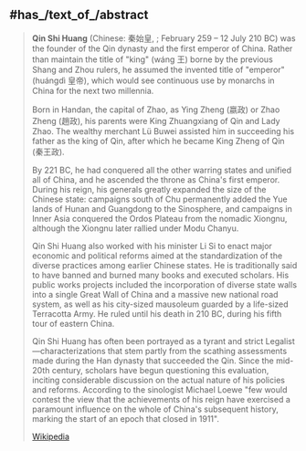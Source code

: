 ﻿---
aliases:
- "Qin Shi Huang"
has_id_wikidata: Q7192
posthumous_name: 始皇帝
Commons_gallery: 秦始皇
Baidu_Tieba_name:
- 秦始皇
- 嬴政
name_in_native_language: 趙政
occupation:
- '[[_Standards/WikiData/WD~politician,82955]]'
- '[[_Standards/WikiData/WD~ruler,1097498]]'
- '[[_Standards/WikiData/WD~monarch,116]]'
- '[[_Standards/WikiData/WD~emperor,39018]]'
described_by_source:
- "[[_Standards/WikiData/WD~Records of the Grand Historian,272530]]"
- "[[_Standards/WikiData/WD~Brockhaus and Efron Encyclopedic Dictionary,602358]]"
family_name:
- '[[_Standards/WikiData/WD~Zhao,804886]]'
- '[[_Standards/WikiData/WD~Ying,8062583]]'
place_of_burial: "[[_Standards/WikiData/WD~Mausoleum of the First Qin Emperor,910180]]"
mother: "[[_Standards/WikiData/WD~Queen Dowager Zhao,1035346]]"
place_of_death: "[[_Standards/WikiData/WD~Guangzong County,1196437]]"
child:
- '[[_Standards/WikiData/WD~Fusu,1268605]]'
- "[[_Standards/WikiData/WD~Prince Gao,4275525]]"
- "[[_Standards/WikiData/WD~Prince Jianglü,10892704]]"
- "[[_Standards/WikiData/WD~Qin Er Shi,7196]]"
- '[[_Standards/WikiData/WD~Ziying,7203]]'
father: "[[_Standards/WikiData/WD~King Zhuangxiang of Qin,1327607]]"
sibling:
- '[[_Standards/WikiData/WD~Chengjiao,5091363]]'
- '[[_Standards/WikiData/WD~Ziying,7203]]'
sex_or_gender: '[[_Standards/WikiData/WD~male,6581097]]'
participant_in: "[[_Standards/WikiData/WD~Qin Shi Huang's inspection tours,27925173]]"
cause_of_death: "[[_Standards/WikiData/WD~Chinese alchemical elixir poisoning,28419338]]"
position_held: "[[_Standards/WikiData/WD~Chinese king,38702033]]"
copyright_status_as_a_creator: "[[_Standards/WikiData/WD~copyrights on works have expired,71887839]]"
given_name: '[[_Standards/WikiData/WD~Zheng,96251239]]'
ISNI: 0000000121331608
country_of_citizenship:
- "[[_Standards/WikiData/WD~Qin dynasty,7183]]"
- '[[_Standards/WikiData/WD~Qin,34756]]'
family: "[[_Standards/WikiData/WD~Qin dynasty,7183]]"
followed_by: "[[_Standards/WikiData/WD~Qin Er Shi,7196]]"
instance_of: '[[_Standards/WikiData/WD~human,5]]'
languages_spoken_written_or_signed: "[[_Standards/WikiData/WD~Old Chinese,35137]]"
noble_title: '[[_Standards/WikiData/WD~emperor,39018]]'
place_of_birth: '[[_Standards/WikiData/WD~Handan,58570]]'
date_of_death: "-0209-01-01T00:00:00Z"
name: 秦始皇
Commons_category: "Qin Shi Huang"
date_of_birth: "-0258-01-01T00:00:00Z"
image:
- "http://commons.wikimedia.org/wiki/Special:FilePath/Qinshihuang.jpg"
- "http://commons.wikimedia.org/wiki/Special:FilePath/Qinshihuangdi3.jpg"
BHCL_UUID: 617ad11e-0cd4-4123-8d1a-48e9366ded76
Libris_URI: c9prs62w049fwb2
---

## #has_/text_of_/abstract 

> **Qin Shi Huang** (Chinese: 秦始皇, ; February 259 – 12 July 210 BC) 
> was the founder of the Qin dynasty and the first emperor of China. 
> Rather than maintain the title of "king" (wáng 王) borne by the previous Shang and Zhou rulers, 
> he assumed the invented title of "emperor" (huángdì 皇帝), 
> which would see continuous use by monarchs in China for the next two millennia. 
>
> Born in Handan, the capital of Zhao, as Ying Zheng (嬴政) or Zhao Zheng (趙政), 
> his parents were King Zhuangxiang of Qin and Lady Zhao. 
> The wealthy merchant Lü Buwei assisted him in succeeding his father as the king of Qin, 
> after which he became King Zheng of Qin (秦王政). 
> 
> By 221 BC, he had conquered all the other warring states and unified all of China, 
> and he ascended the throne as China's first emperor. 
> During his reign, his generals greatly expanded the size of the Chinese state: 
> campaigns south of Chu permanently added the Yue lands of Hunan and Guangdong to the Sinosphere, 
> and campaigns in Inner Asia conquered the Ordos Plateau from the nomadic Xiongnu, 
> although the Xiongnu later rallied under Modu Chanyu.
>
> Qin Shi Huang also worked with his minister Li Si to enact major economic and political reforms aimed at the standardization of the diverse practices among earlier Chinese states. He is traditionally said to have banned and burned many books and executed scholars. His public works projects included the incorporation of diverse state walls into a single Great Wall of China and a massive new national road system, as well as his city-sized mausoleum guarded by a life-sized Terracotta Army. He ruled until his death in 210 BC, during his fifth tour of eastern China.
>
> Qin Shi Huang has often been portrayed as a tyrant and strict Legalist—characterizations that stem partly from the scathing assessments made during the Han dynasty that succeeded the Qin. Since the mid-20th century, scholars have begun questioning this evaluation, inciting considerable discussion on the actual nature of his policies and reforms. According to the sinologist Michael Loewe "few would contest the view that the achievements of his reign have exercised a paramount influence on the whole of China's subsequent history, marking the start of an epoch that closed in 1911".
>
> [Wikipedia](https://en.wikipedia.org/wiki/Qin%20Shi%20Huang)


